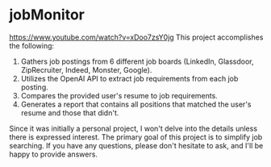 # jobMonitor
https://www.youtube.com/watch?v=xDoo7zsY0jg
This project accomplishes the following:
1. Gathers job postings from 6 different job boards (LinkedIn, Glassdoor, ZipRecruiter, Indeed, Monster, Google).
2. Utilizes the OpenAI API to extract job requirements from each job posting.
3. Compares the provided user's resume to job requirements.
4. Generates a report that contains all positions that matched the user's resume and those that didn't.

Since it was initially a personal project, I won't delve into the details unless there is expressed interest. The primary goal of this project is to simplify job searching.
If you have any questions, please don't hesitate to ask, and I'll be happy to provide answers.
